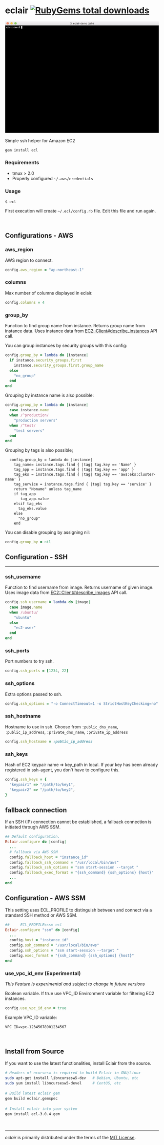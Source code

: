 eclair [![RubyGems total downloads]][RubyGems]
========
![A video showing how Eclair works]

Simple ssh helper for Amazon EC2

```bash
gem install ecl
```

### Requirements
- tmux > 2.0
- Properly configured `~/.aws/credentials`

### Usage
```console
$ ecl
```
First execution will create `~/.ecl/config.rb` file. Edit this file and run again.

&nbsp;

Configurations - AWS
--------
### aws_region
AWS region to connect.
```ruby
config.aws_region = "ap-northeast-1"
```

### columns
Max number of columns displayed in eclair.
```ruby
config.columns = 4
```

### group_by
Function to find group name from instance. Returns group name from instance
data. Uses instance data from [EC2::Client#describe_instances] API call.

You can group instances by security groups with this config:
```ruby
config.group_by = lambda do |instance|
  if instance.security_groups.first
    instance.security_groups.first.group_name
  else
    "no_group"
  end
end
```

Grouping by instance name is also possible:
```ruby
config.group_by = lambda do |instance|
  case instance.name
  when /^production/
    "production servers"
  when /^test/
    "test servers"
  end
end
```

Grouping by tags is also possible;
```
  config.group_by = lambda do |instance|
    tag_name= instance.tags.find { |tag| tag.key == 'Name' }
    tag_app = instance.tags.find { |tag| tag.key == 'app' }
    tag_eks = instance.tags.find { |tag| tag.key == 'aws:eks:cluster-name' }
    tag_service = instance.tags.find { |tag| tag.key == 'service' }
    return "Noname" unless tag_name
    if tag_app
       tag_app.value 
    elsif tag_eks
      tag_eks.value
    else
      "no_group"
    end
```

You can disable grouping by assigning nil:
```ruby
config.group_by = nil
```

## Configuration - SSH
---
### ssh_username
Function to find username from image. Returns username of given image. Uses
image data from [EC2::Client#describe_images] API call.

```ruby
config.ssh_username = lambda do |image|
  case image.name
  when /ubuntu/
    "ubuntu"
  else
    "ec2-user"
  end
end
```

### ssh_ports
Port numbers to try ssh.
```ruby
config.ssh_ports = [1234, 22]
```

### ssh_options
Extra options passed to ssh.
```ruby
config.ssh_options = "-o ConnectTimeout=1 -o StrictHostKeyChecking=no"
```

### ssh_hostname
Hostname to use in ssh. Choose from `:public_dns_name`, `:public_ip_address`,
`:private_dns_name`, `:private_ip_address`
```ruby
config.ssh_hostname = :public_ip_address
```

### ssh_keys
Hash of EC2 keypair name => key_path in local. If your key has been already
registered in ssh-agent, you don't have to configure this.
```ruby
config.ssh_keys = {
  "keypair1" => "/path/to/key1",
  "keypair2" => "/path/to/key2",
}
```


## fallback connection
If an SSH (IP) connection cannot be established, a fallback connection is initiated through AWS SSM.
```ruby
## Default configuration.
Eclair.configure do |config|
  ...
  # fallback via AWS SSM
  config.fallback_host = "instance_id"
  config.fallback_ssh_command = "/usr/local/bin/aws"
  config.fallback_ssh_options = "ssm start-session --target "
  config.fallback_exec_format = "{ssh_command} {ssh_options} {host}"
  ...
end
```

## Configuration - AWS SSM
This setting uses ECL_PROFILE to distinguish between and connect via a standard SSH method or AWS SSM. 
```ruby
##     ECL_PROFILE=ssm ecl
Eclair.configure "ssm" do |config|
  ...
  config.host = "instance_id"
  config.ssh_command = "/usr/local/bin/aws"
  config.ssh_options = "ssm start-session --target "
  config.exec_format = "{ssh_command} {ssh_options} {host}"
end
```


### use_vpc_id_env (Experimental)
_This Feature is experimental and subject to change in future versions_ 

Boolean variable. If true use VPC_ID Environment variable for filtering EC2 instances.
```ruby
config.use_vpc_id_env = true
```

Example VPC_ID variable:
```
VPC_ID=vpc-12345678901234567
```

&nbsp;

Install from Source
--------
If you want to use the latest functionalities, install Eclair from the source.
```bash
# Headers of ncursesw is required to build Eclair in GNU/Linux
sudo apt-get install libncursesw5-dev   # Debian, Ubuntu, etc
sudo yum install libncursesw5-devel     # CentOS, etc

# Build latest eclair gem
gem build eclair.gemspec

# Install eclair into your system
gem install ecl-3.0.4.gem
```

&nbsp;

--------

*eclair* is primarily distributed under the terms of the [MIT License].

[RubyGems]: https://rubygems.org/gems/ecl
[RubyGems total downloads]: https://badgen.net/rubygems/dt/ecl
[A video showing how Eclair works]: out.gif
[EC2::Client#describe_images]: https://docs.aws.amazon.com/AWSRubySDK/latest/AWS/EC2/Client.html#describe_images-instance_method
[EC2::Client#describe_instances]: https://docs.aws.amazon.com/AWSRubySDK/latest/AWS/EC2/Client.html#describe_instances-instance_method
[MIT License]: LICENSE
